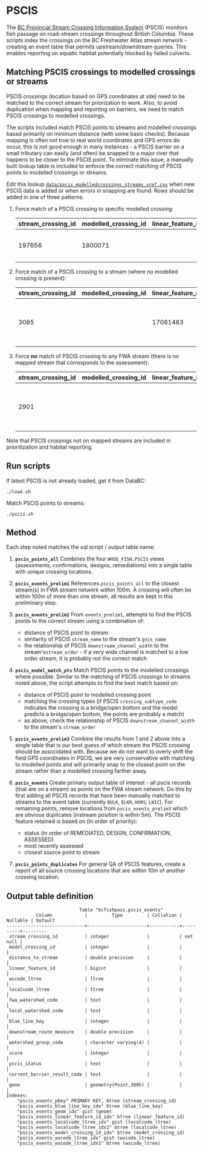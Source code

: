 # PSCIS

The [BC Provincial Stream Crossing Information System](https://www2.gov.bc.ca/gov/content/environment/natural-resource-stewardship/land-based-investment/investment-categories/fish-passage) (PSCIS) monitors fish passage on road-stream crossings throughout British Columbia. These scripts index the crossings on the BC Freshwater Atlas stream network - creating an event table that permits upstream/downstream queries. This enables reporting on aquatic habitat potentially blocked by failed culverts.

## Matching PSCIS crossings to modelled crossings or streams

PSCIS crossings (location based on GPS coordinates at site) need to be matched to the correct stream for priorization to work. Also, to avoid duplication when mapping and reporting on barriers, we need to match PSCIS crossings to modelled crossings.

The scripts included match PSCIS points to streams and modelled crossings based primarily on minimum distance (with some basic checks). Because mapping is often not true to real world coordinates and GPS errors do occur, this is not good enough in many instances - a PSCIS barrier on a small tributary can easily (and often) be snapped to a major river that happens to be closer to the PSCIS point. To eliminate this issue, a manually built lookup table is included to enforce the correct matching of PSCIS points to modelled crossings or streams.

Edit this lookup [`data/pscis_modelledcrossings_streams_xref.csv`](`data/pscis_modelledcrossings_streams_xref`) when new PSCIS data is added or when errors in snapping are found. Rows should be added in one of three patterns:


1. Force match of a PSCIS crossing to specific modelled crossing:


    | stream_crossing_id | modelled_crossing_id | linear_feature_id | reviewer |                           notes |
    |--------------------|----------------------|-------------------|----------|---------------------------------- |
    |              197656|             1800071  |                   |       SN | Match based on assessor comments |


2. Force match of a PSCIS crossing to a stream (where no modelled crossing is present):


    | stream_crossing_id | modelled_crossing_id | linear_feature_id | reviewer |                           notes         |
    |--------------------|----------------------|-------------------|----------|-----------------------------------------|
    |              3085  |                      | 17081483          |       SN | No modelled crossing, matched to stream |


3. Force **no** match of PSCIS crossing to any FWA stream (there is no mapped stream that corresponds to the assessment):

    | stream_crossing_id | modelled_crossing_id | linear_feature_id | reviewer |                           notes       |
    |--------------------|----------------------|-------------------|----------|---------------------------------------|
    |              2901  |                      |                   |       SN | No stream mapped at crossing location |


Note that PSCIS crossings not on mapped streams are included in prioritization and habitat reporting.


## Run scripts

If latest PSCIS is not already loaded, get it from DataBC:

    ./load.sh

Match PSCIS points to streams:

    ./pscis.sh


## Method

Each step noted matches the sql script / output table name:

1. **`pscis_points_all`**  Combines the four `WHSE_FISH.PSCIS` views (assessments, confirmations, designs, remediations) into a single table with unique crossing locations.

2. **`pscis_events_prelim1`**  References `pscis_points_all` to the closest stream(s) in FWA stream network within 100m. A crossing will often be within 100m of more than one stream, all results are kept in this preliminary step.

3. **`pscis_events_prelim2`** From `events_prelim1`, attempts to find the PSCIS points to the correct stream using a combination of:

    - distance of PSCIS point to stream
    - similarity of PSCIS `stream_name` to the stream's `gnis_name`
    - the relationship of PSCIS `downstream_channel_width` to the stream's`stream_order` - if a very wide channel is matched to a low order stream, it is probably not the correct match

4. **`pscis_model_match_pts`** Match PSCIS points to the modelled crossings where possible. Similar to the matching of PSCIS crossings to streams noted above, the script attempts to find the best match based on:

    - distance of PSCIS point to modelled crossing point
    - matching the crossing types (if PSCIS `crossing_subtype_code` indicates the crossing is a bridge/open bottom and the model predicts a bridge/open bottom, the points are probably a match)
    - as above, check the relationship of PSCIS `downstream_channel_width` to the stream's `stream_order`

5. **`pscis_events_prelim3`**  Combine the results from 1 and 2 above into a single table that is our best guess of which stream the PSCIS crossing should be associdated with. Because we do not want to overly shift the field GPS coordinates in PSCIS, we are very conservative with matching to modelled points and will primarily snap to the closest point on the stream rather than a modelled crossing farther away.

6. **`pscis_events`**  Create primary output table of interest - all pscis records (that are on a stream) as points on the FWA stream network.
Do this by first adding all PSCIS records that have been manually matched to streams to the event table (currently `BULK`, `ELKR`, `HORS`, `LNIC`).
For remaining points, remove locations from `pscis_events_prelim3` which are obvious duplicates (instream position is within 5m).
The PSCIS feature retained is based on (in order of priority):
    - status (in order of REMEDIATED, DESIGN, CONFIRMATION, ASSESSED)
    - most recently assessed
    - closest source point to stream

7. **`pscis_points_duplicates`** For general QA of PSCIS features, create a report of all source crossing locations that are within 10m of another crossing location.




## Output table definition

```
                           Table "bcfishpass.pscis_events"
           Column            |         Type         | Collation | Nullable | Default
-----------------------------+----------------------+-----------+----------+---------
 stream_crossing_id          | integer              |           | not null |
 model_crossing_id           | integer              |           |          |
 distance_to_stream          | double precision     |           |          |
 linear_feature_id           | bigint               |           |          |
 wscode_ltree                | ltree                |           |          |
 localcode_ltree             | ltree                |           |          |
 fwa_watershed_code          | text                 |           |          |
 local_watershed_code        | text                 |           |          |
 blue_line_key               | integer              |           |          |
 downstream_route_measure    | double precision     |           |          |
 watershed_group_code        | character varying(4) |           |          |
 score                       | integer              |           |          |
 pscis_status                | text                 |           |          |
 current_barrier_result_code | text                 |           |          |
 geom                        | geometry(Point,3005) |           |          |
Indexes:
    "pscis_events_pkey" PRIMARY KEY, btree (stream_crossing_id)
    "pscis_events_blue_line_key_idx" btree (blue_line_key)
    "pscis_events_geom_idx" gist (geom)
    "pscis_events_linear_feature_id_idx" btree (linear_feature_id)
    "pscis_events_localcode_ltree_idx" gist (localcode_ltree)
    "pscis_events_localcode_ltree_idx1" btree (localcode_ltree)
    "pscis_events_model_crossing_id_idx" btree (model_crossing_id)
    "pscis_events_wscode_ltree_idx" gist (wscode_ltree)
    "pscis_events_wscode_ltree_idx1" btree (wscode_ltree)
```